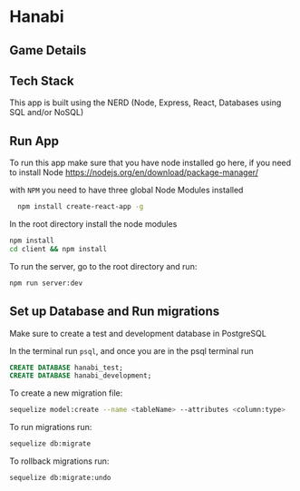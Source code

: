# Hanabi

## Game Details

<!-- Details of the game will go here -->

## Tech Stack

This app is built using the NERD (Node, Express, React, Databases using SQL and/or NoSQL)

## Run App  

To run this app make sure that you have node installed go here, if you need to install Node https://nodejs.org/en/download/package-manager/

with `NPM` you need to have three global Node Modules installed

```bash
  npm install create-react-app -g
```

In the root directory install the node modules

```bash
npm install
cd client && npm install
```

To run the server, go to the root directory and run:

```bash
npm run server:dev
```


## Set up Database and Run migrations

Make sure to create a test and development database in PostgreSQL

In the terminal run `psql`, and once you are in the psql terminal run

```SQL
CREATE DATABASE hanabi_test;
CREATE DATABASE hanabi_development;
```

To create a new migration file:

```bash
sequelize model:create --name <tableName> --attributes <column:type>
```

To run migrations run:

```bash
sequelize db:migrate
```

To rollback migrations run:

```bash
sequelize db:migrate:undo
```
